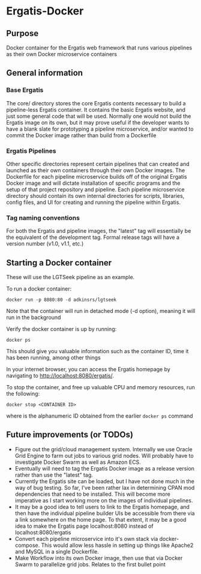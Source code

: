 # Ergatis-Docker

## Purpose
Docker container for the Ergatis web framework that runs various pipelines as their own Docker microservice containers

## General information

### Base Ergatis
The core/ directory stores the core Ergatis contents necessary to build a pipeline-less Ergatis container.  It contains the basic Ergatis website, and just some general code that will be used.  Normally one would not build the Ergatis image on its own, but it may prove useful if the developer wants to have a blank slate for prototyping a pipeline microservice, and/or wanted to commit the Docker image rather than build from a Dockerfile

### Ergatis Pipelines
Other specific directories represent certain pipelines that can created and launched as their own containers through their own Docker images.  The Dockerfile for each pipeline microservice builds off of the original Ergatis Docker image and will dictate installation of specific programs and the setup of that project repository and pipeline.  Each pipeline microservice directory should contain its own internal directories for scripts, libraries, config files, and UI for creating and running the pipeline within Ergatis.

### Tag naming conventions
For both the Ergatis and pipeline images, the "latest" tag will essentially be the equivalent of the development tag.  Formal release tags will have a version number (v1.0, v1.1, etc.)

## Starting a Docker container
These will use the LGTSeek pipeline as an example.

To run a docker container:
```
docker run -p 8080:80 -d adkinsrs/lgtseek
```
Note that the container will run in detached mode (-d option), meaning it will run in the background

Verify the docker container is up by running:
```
docker ps
```
This should give you valuable information such as the container ID, time it has been running, among other things

In your internet browser, you can access the Ergatis homepage by navigating to [http://localhost:8080/ergatis/](http://localhost:8080/ergatis/).

To stop the container, and free up valuable CPU and memory resources, run the following:
```
docker stop <CONTAINER ID>
```
where <CONTAINER ID>  is the alphanumeric ID obtained from the earlier `docker ps` command

## Future improvements (or TODOs)
* Figure out the grid/cloud management system.  Internally we use Oracle Grid Engine to farm out jobs to various grid nodes.  Will probably have to investigate Docker Swarm as well as Amazon ECS.
* Eventually will need to tag the Ergatis Docker image as a release version rather than use the "latest" tag.
* Currently the Ergatis site can be loaded, but I have not done much in the way of bug testing.  So far, I've been rather lax in determining CPAN mod dependencies that need to be installed.  This will become more imperative as I start working more on the images of individual pipelines.
* It may be a good idea to tell users to link to the Ergatis homepage, and then have the individual pipeline builder UIs be accessible from there via a link somewhere on the home page.  To that extent, it may be a good idea to make the Ergatis page localhost:8080 instead of localhost:8080/ergatis
* Convert each pipeline microservice into it's own stack via docker-compose.  This would allow less hassle in setting up things like Apache2 and MySQL in a single Dockerfile.
* Make Workflow into its own Docker image, then use that via Docker Swarm to parallelize grid jobs.  Relates to the first bullet point
